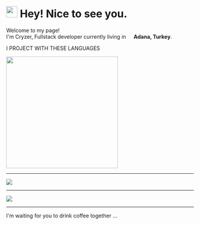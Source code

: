 <h1><img src="https://emojis.slackmojis.com/emojis/images/1531849430/4246/blob-sunglasses.gif?1531849430" width="30"/> Hey! Nice to see you.</h1>


<p>Welcome to my page! </br> I'm Cryzer, Fullstack developer currently living in <img src="[https://cdn-icons-png.flaticon.com/512/197/197564.png](https://upload.wikimedia.org/wikipedia/commons/thumb/b/b4/Flag_of_Turkey.svg/800px-Flag_of_Turkey.svg.png)" width="13"/> <b>Adana, Turkey</b>. </p>
<p> I PROJECT WITH THESE LANGUAGES</p>
<img src="https://www.simplilearn.com/ice9/free_resources_article_thumb/ASP.NET_logo.jpg" height="300px" weight="300px" > <hr>
<img src="https://www.computerhope.com/jargon/j/javascript.png" ><hr>
<img src="https://upload.wikimedia.org/wikipedia/commons/thumb/6/61/HTML5_logo_and_wordmark.svg/800px-HTML5_logo_and_wordmark.svg.png" ><hr>
<p>I'm waiting for you to drink coffee together ...   </p>
